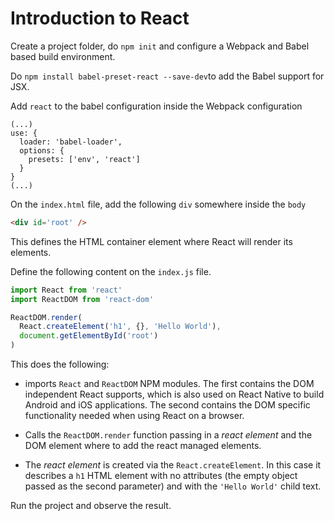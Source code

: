 # Introduction to React #

Create a project folder, do `npm init` and configure a Webpack and Babel based build environment.

Do `npm install babel-preset-react --save-dev`to add the Babel support for JSX.

Add `react` to the babel configuration inside the Webpack configuration

```
(...)
use: {
  loader: 'babel-loader',
  options: {
    presets: ['env', 'react']
  }
}
(...)
```

On the `index.html` file, add the following `div` somewhere inside the `body`

```html
<div id='root' />
```

This defines the HTML container element where React will render its elements.

Define the following content on the `index.js` file.

```js
import React from 'react'
import ReactDOM from 'react-dom'

ReactDOM.render(
  React.createElement('h1', {}, 'Hello World'),
  document.getElementById('root')
)
```

This does the following:
* imports `React` and `ReactDOM` NPM modules. The first contains the DOM independent React supports, which is also used on React Native to build Android and iOS applications. The second contains the DOM specific functionality needed when using React on a browser.

* Calls the `ReactDOM.render` function passing in a _react element_ and the DOM element where to add the react managed elements.

* The _react element_ is created via the `React.createElement`. In this case it describes a `h1` HTML element with no attributes (the empty object passed as the second parameter) and with the `'Hello World'` child text.

Run the project and observe the result.

